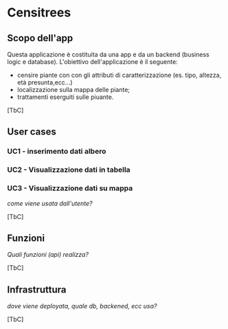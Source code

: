 # Censitrees

## Scopo dell'app

Questa applicazione è costituita da una app e da un backend (business logic e database). L'obiettivo dell'applicazione è il seguente:

* censire piante con con gli attributi di caratterizzazione (es. tipo, altezza, età presunta,ecc...)
* localizzazione sulla mappa delle piante;
* trattamenti eserguiti sulle piuante.

[TbC]

## User cases

### UC1 - inserimento dati albero

### UC2 - Visualizzazione dati in tabella

### UC3 - Visualizzazione dati su mappa


*come viene usata dall'utente?*

[TbC]

## Funzioni

*Quali funzioni (api) realizza?*

[TbC]

## Infrastruttura

*dove viene deployata, quale db, backened, ecc usa?*

[TbC]
